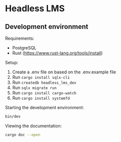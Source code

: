 # Headless LMS

## Development environment

Requirements:
* PostgreSQL
* Rust (https://www.rust-lang.org/tools/install)

Setup:

1. Create a .env file on based on the .env.example file
2. Run `cargo install sqlx-cli`
3. Run `createdb headless_lms_dev`
4. Run `sqlx migrate run`
5. Run `cargo install cargo-watch`
6. Run `cargo install systemfd`

Starting the development environment:

```sh
bin/dev
```

Viewing the documentation:

```sh
cargo doc --open
```
